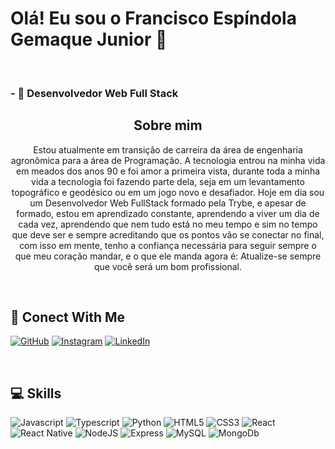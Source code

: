 # Olá! Eu sou o Francisco Espíndola Gemaque Junior 👋
<br>

### - 🔭 Desenvolvedor Web Full Stack

<div align="center">
<h2 align="center">Sobre mim</h2>
  
Estou atualmente em transição de carreira da área de engenharia agronômica para a área de Programação. A tecnologia entrou na minha vida em meados dos anos 90 e foi amor a primeira vista, durante toda a minha vida a tecnologia foi fazendo parte dela, seja em um levantamento topográfico e geodésico ou em um jogo novo e desafiador. Hoje em dia sou um Desenvolvedor Web FullStack formado pela Trybe, e apesar de formado, estou em aprendizado constante, aprendendo a viver um dia de cada vez, aprendendo que nem tudo está no meu tempo e sim no tempo que deve ser e sempre acreditando que os pontos vão se conectar no final, com isso em mente, tenho a confiança necessária para seguir sempre o que meu coração mandar, e o que ele manda agora é: Atualize-se sempre que você será um bom profissional.

</div>

<br>

## 🔗 Conect With Me

[![GitHub](https://img.shields.io/badge/GitHub-000?style=for-the-badge&logo=github&logoColor=30A3DC)](https://github.com/gemaquejr)
[![Instagram](https://img.shields.io/badge/Instagram-000?style=for-the-badge&logo=instagram)](https://https://www.instagram.com/gemaquejr81/)
[![LinkedIn](https://img.shields.io/badge/-LinkedIn-000?style=for-the-badge&logo=linkedin&logoColor=30A3DC)](https://www.linkedin.com/in/gemaquejr/)

<br>

## 💻 Skills

![Javascript](https://img.shields.io/badge/javascript-000?style=for-the-badge&logo=javascript)
![Typescript](https://img.shields.io/badge/typescript-000?style=for-the-badge&logo=typescript)
![Python](https://img.shields.io/badge/Python-000?style=for-the-badge&logo=python)
![HTML5](https://img.shields.io/badge/HTML5-000?style=for-the-badge&logo=HTML5)
![CSS3](https://img.shields.io/badge/CSS3-000?style=for-the-badge&logo=CSS3)
![React](https://img.shields.io/badge/React-000?style=for-the-badge&logo=react)
![React Native](https://img.shields.io/badge/React_Native-000?style=for-the-badge&logo=react)
![NodeJS](https://img.shields.io/badge/nodeJS-000?style=for-the-badge&logo=node.js)
![Express](https://img.shields.io/badge/express-000?style=for-the-badge&logo=express)
![MySQL](https://img.shields.io/badge/MySQL-000?style=for-the-badge&logo=MySQL)
![MongoDb](https://img.shields.io/badge/MongoDb-000?style=for-the-badge&logo=MongoDb)

<br>
